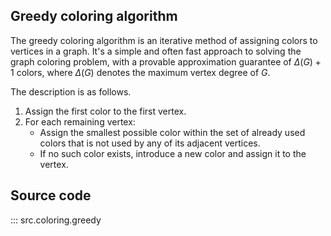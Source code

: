 ## Greedy coloring algorithm
The greedy coloring algorithm is an iterative method of assigning colors to vertices in a graph. It's a simple and often fast approach to solving the graph coloring problem, with a provable approximation guarantee of $\Delta(G) + 1$ colors, where $\Delta(G)$ denotes the maximum vertex degree of $G$.

The description is as follows.

1. Assign the first color to the first vertex.
2. For each remaining vertex:
    - Assign the smallest possible color within the set of already used colors that is not used by any of its adjacent vertices.
    - If no such color exists, introduce a new color and assign it to the vertex.

## Source code
::: src.coloring.greedy
